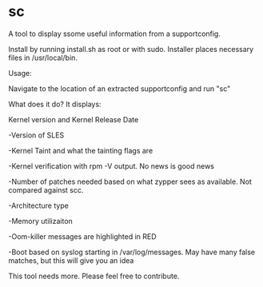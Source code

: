 # sc
A tool to display ssome useful information from a supportconfig.

Install by running install.sh as root or with sudo.
Installer places necessary files in /usr/local/bin.

Usage:

Navigate to the location of an extracted supportconfig and run "sc"

What does it do? It displays:

Kernel version and Kernel Release Date

-Version of SLES

-Kernel Taint and what the tainting flags are

-Kernel verification with rpm -V output. No news is good news

-Number of patches needed based on what zypper sees as available. Not compared against scc.

-Architecture type

-Memory utilizaiton

-Oom-killer messages are highlighted in RED

-Boot based on syslog starting in /var/log/messages. May have many false matches, but this will give you an idea

This tool needs more. Please feel free to contribute.

